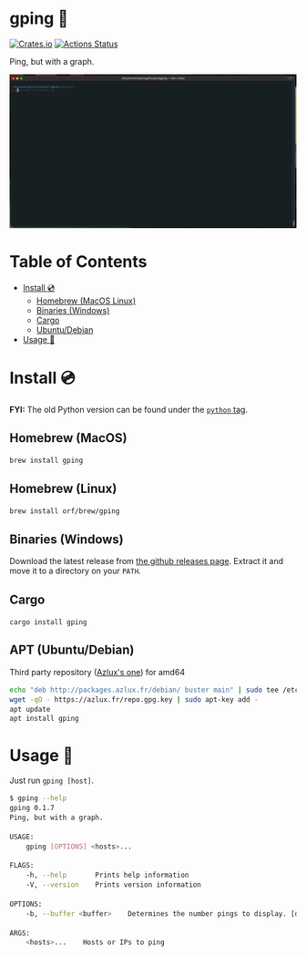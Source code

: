 # gping 🚀

[![Crates.io](https://img.shields.io/crates/v/gping.svg)](https://crates.io/crates/gping)
[![Actions Status](https://github.com/orf/gping/workflows/CI/badge.svg)](https://github.com/orf/gping/actions)

Ping, but with a graph.

![](./images/readme-example.gif)

Table of Contents
=================

   * [Install :cd:](#install-cd)
      * [Homebrew (MacOS   Linux)](#homebrew-macos--linux)
      * [Binaries (Windows)](#binaries-windows)
      * [Cargo](#cargo)
      * [Ubuntu/Debian](#apt-ubuntudebian)
   * [Usage :saxophone:](#usage-saxophone)

# Install :cd:

**FYI:** The old Python version can be found under the [`python` tag](https://github.com/orf/gping/tree/python).

## Homebrew (MacOS)

```bash
brew install gping
```

## Homebrew (Linux)

```bash
brew install orf/brew/gping
```

## Binaries (Windows)

Download the latest release from [the github releases page](https://github.com/orf/gping/releases). Extract it 
and move it to a directory on your `PATH`.

## Cargo

`cargo install gping`

## APT (Ubuntu/Debian)
Third party repository ([Azlux's one](http://packages.azlux.fr/)) for amd64

```bash
echo "deb http://packages.azlux.fr/debian/ buster main" | sudo tee /etc/apt/sources.list.d/azlux.list
wget -qO - https://azlux.fr/repo.gpg.key | sudo apt-key add -
apt update
apt install gping
```

# Usage :saxophone:

Just run `gping [host]`.

```bash
$ gping --help
gping 0.1.7
Ping, but with a graph.

USAGE:
    gping [OPTIONS] <hosts>...

FLAGS:
    -h, --help       Prints help information
    -V, --version    Prints version information

OPTIONS:
    -b, --buffer <buffer>    Determines the number pings to display. [default: 100]

ARGS:
    <hosts>...    Hosts or IPs to ping
```

